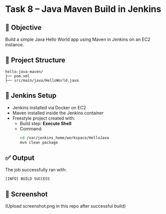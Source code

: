 # Task 8 – Java Maven Build in Jenkins

## 📄 Objective
Build a simple Java Hello World app using Maven in Jenkins on an EC2 instance.

## 📁 Project Structure
```
hello-java-maven/
├── pom.xml
├── src/main/java/HelloWorld.java
```

## 🔧 Jenkins Setup
- Jenkins installed via Docker on EC2
- Maven installed inside the Jenkins container
- Freestyle project created with:
  - Build step: **Execute Shell**
  - Command:
    ```bash
    cd /var/jenkins_home/workspace/HelloJava
    mvn clean package
    ```

## ✅ Output
The job successfully ran with:
```
[INFO] BUILD SUCCESS
```

## 📸 Screenshot
(Upload screenshot.png in this repo after successful build)
